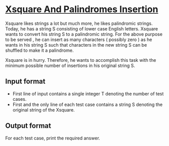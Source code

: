 # [Xsquare And Palindromes Insertion][link]

Xsquare likes strings a lot but much more, he likes palindromic strings. Today, he has a string S consisting of lower case English letters. Xsquare wants to convert his string S to a palindromic string. For the above purpose to be served , he can insert as many characters ( possibly zero ) as he wants in his string S such that characters in the new string S can be shuffled to make it a palindrome.

Xsquare is in hurry. Therefore, he wants to accomplish this task with the minimum possible number of insertions in his original string S.

## Input format

- First line of input contains a single integer T denoting the number of test cases.
- First and the only line of each test case contains a string S denoting the original string of the Xsquare.

## Output format

For each test case, print the required answer.

[link]: https://www.hackerearth.com/practice/data-structures/hash-tables/basics-of-hash-tables/practice-problems/algorithm/xsquare-and-palindromes-insertion/
